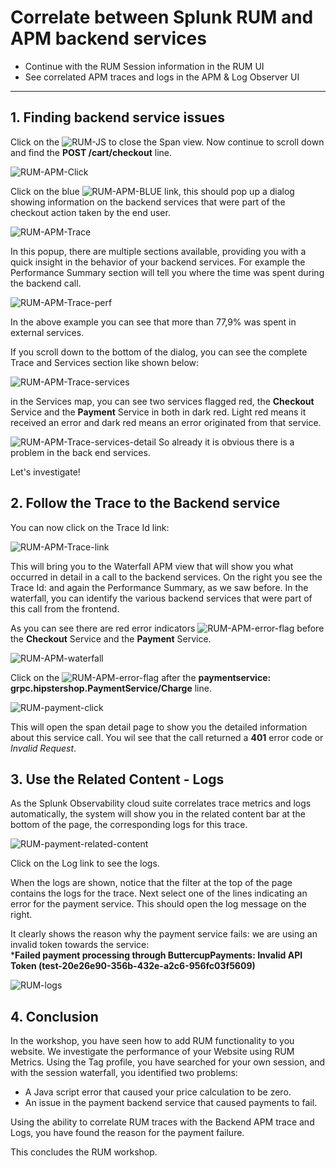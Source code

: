 # Correlate between Splunk RUM and APM backend services

* Continue with the RUM Session information in the RUM UI
* See correlated APM traces and logs in the APM & Log Observer UI

---

## 1. Finding backend service issues

Click on the ![RUM-JS](/images/rum/RUM-JS-Error.png) to close the Span view.
Now continue to scroll down and find the **POST /cart/checkout** line.

![RUM-APM-Click](/images/rum//RUM-APM-Click.png)

Click on the blue ![RUM-APM-BLUE](/images/rum/RUM-APM.png) link, this should pop up a dialog showing information on the backend services that were part of the checkout action taken by the end user.

![RUM-APM-Trace](/images/rum//RUM-Trace.png)

In this popup, there are multiple sections available, providing you with a quick insight in the behavior of your backend services. For example the Performance Summary section will tell you where the time was spent during the backend call.

![RUM-APM-Trace-perf](/images/rum/RUM-Trace-Performance.png)

In the above example you can see that more than 77,9% was spent in external services.

If you scroll down to the bottom of the dialog, you can see the complete Trace and Services section like shown below:

![RUM-APM-Trace-services](/images/rum/RUM-Trace-Services.png)

in the Services map, you can see two services flagged red, the **Checkout** Service and the **Payment** Service in both in dark red. Light red means it received an error and dark red means an error originated from that service.

![RUM-APM-Trace-services-detail](/images/rum/RUM-Trace-Services-Detail.png)
So already it is obvious there is a problem in the back end services.

Let's investigate!

## 2.  Follow the Trace to the Backend service

You can now click on the Trace Id link:

![RUM-APM-Trace-link](/images/rum/RUM-Trace-url.png)

This will bring you to the Waterfall APM view that will show you what occurred in detail in a call to the backend services.
On the right you see the Trace Id: and again the Performance Summary, as we saw before.
In the waterfall, you can identify the various backend services that were part of this call from the frontend.

As you can see there are red error indicators ![RUM-APM-error-flag](/images/rum/APM_Error_Flag.png)
before the **Checkout** Service and the **Payment** Service.

![RUM-APM-waterfall](/images/rum/RUM-APM-Waterfall.png)

Click on the ![RUM-APM-error-flag](/images/rum/APM_Error_Flag.png) after the **paymentservice: grpc.hipstershop.PaymentService/Charge** line.

![RUM-payment-click](/images/rum/payment-click.png)

This will open the span detail page to show you the detailed information about this service call.
You wil see that the call returned a **401** error code or *Invalid Request*.

## 3.  Use the Related Content - Logs

As the Splunk Observability cloud suite correlates trace metrics and logs automatically, the system will show you in the related content bar at the bottom of the page, the corresponding logs for this trace.

![RUM-payment-related-content](/images/rum/log-corelation.png)

Click on the Log link to see the logs.

When the logs are shown, notice that the filter at the top of the page contains the logs for the trace.
Next select one of the  lines indicating an error for the payment service.
This should open the log message on the right.

It clearly shows the reason why the payment service fails: we are using an invalid token towards the service:  
***Failed payment processing through ButtercupPayments: Invalid API Token (test-20e26e90-356b-432e-a2c6-956fc03f5609)**

![RUM-logs](/images/rum/RUM-LogObserver.png)

## 4.  Conclusion

In the workshop, you have seen how to add RUM functionality to you website.
We investigate the performance of your Website using RUM Metrics.
Using the Tag profile, you have searched for your own session, and with the session waterfall, you identified two problems:

* A Java script error that caused your price calculation to be zero.
* An issue in the payment backend service that caused payments to fail.

Using the ability to correlate RUM traces with the Backend APM trace and Logs, you have found the reason for the payment failure.

This concludes the RUM workshop.
